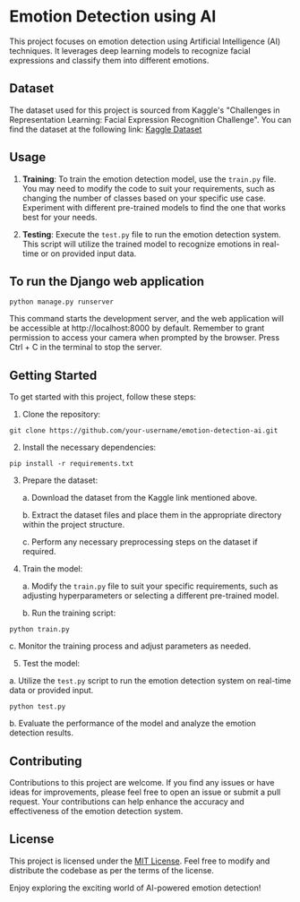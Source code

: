 # Emotion Detection using AI

This project focuses on emotion detection using Artificial Intelligence (AI) techniques. It leverages deep learning models to recognize facial expressions and classify them into different emotions.

## Dataset

The dataset used for this project is sourced from Kaggle's "Challenges in Representation Learning: Facial Expression Recognition Challenge". You can find the dataset at the following link: [Kaggle Dataset](https://www.kaggle.com/c/challenges-in-representation-learning-facial-expression-recognition-challenge/data)

## Usage

1. **Training**: To train the emotion detection model, use the `train.py` file. You may need to modify the code to suit your requirements, such as changing the number of classes based on your specific use case. Experiment with different pre-trained models to find the one that works best for your needs.

2. **Testing**: Execute the `test.py` file to run the emotion detection system. This script will utilize the trained model to recognize emotions in real-time or on provided input data.

## To run the Django web application

```python manage.py runserver```

This command starts the development server, and the web application will be accessible at http://localhost:8000 by default. Remember to grant permission to access your camera when prompted by the browser. Press Ctrl + C in the terminal to stop the server.

## Getting Started

To get started with this project, follow these steps:

1. Clone the repository:

```git clone https://github.com/your-username/emotion-detection-ai.git```

2. Install the necessary dependencies:

```pip install -r requirements.txt```

3. Prepare the dataset:

   a. Download the dataset from the Kaggle link mentioned above.
   
   b. Extract the dataset files and place them in the appropriate directory within the project structure.
   
   c. Perform any necessary preprocessing steps on the dataset if required.

4. Train the model:

   a. Modify the `train.py` file to suit your specific requirements, such as adjusting hyperparameters or selecting a different pre-trained model.
   
   b. Run the training script:
   
```python train.py```

c. Monitor the training process and adjust parameters as needed.

5. Test the model:

a. Utilize the `test.py` script to run the emotion detection system on real-time data or provided input.

```python test.py```

b. Evaluate the performance of the model and analyze the emotion detection results.

## Contributing

Contributions to this project are welcome. If you find any issues or have ideas for improvements, please feel free to open an issue or submit a pull request. Your contributions can help enhance the accuracy and effectiveness of the emotion detection system.

## License

This project is licensed under the [MIT License](LICENSE). Feel free to modify and distribute the codebase as per the terms of the license.

Enjoy exploring the exciting world of AI-powered emotion detection!

